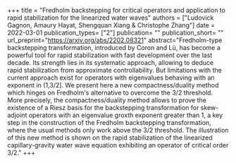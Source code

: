 +++
title = "Fredholm backstepping for critical operators and application to rapid stabilization for the linearized water waves"
authors = ["Ludovick Gagnon, Amaury Hayat, Shengquan Xiang & Christophe Zhang"]
date = 2022-03-01
publication_types= ["2"]
publication= ""
publication_short= ""
url_preprint="https://arxiv.org/abs/2202.08321"
abstract="Fredholm-type backstepping transformation, introduced by Coron and Lü, has become a powerful tool for rapid stabilization with fast development over the last decade. Its strength lies in its systematic approach, allowing to deduce rapid stabilization from approximate controllability. But limitations with the current approach exist for operators with eigenvalues behaving with an exponent in (1,3/2]. We present here a new compactness/duality method which hinges on Fredholm's alternative to overcome the 3/2 threshold. More precisely, the compactness/duality method allows to prove the existence of a Riesz basis for the backstepping transformation for skew-adjoint operators with an eigenvalue groxth exponent greater than 1, a key step in the construction of the Fredholm backstepping transformation, where the usual methods only work above the 3/2 threshold. The illustration of this new method is shown on the rapid stabilization of the linearized capillary-gravity water wave equation exhibiting an operator of critical order 3/2."
+++
